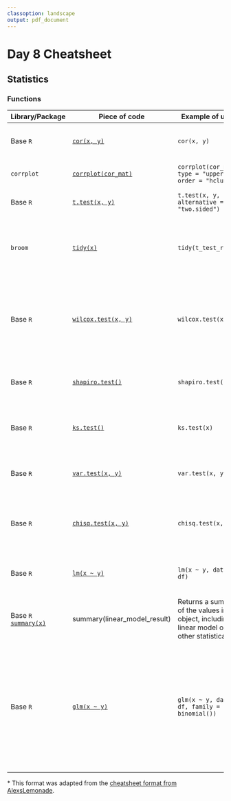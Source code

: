 ```yaml
---
classoption: landscape
output: pdf_document
---
```


# Day 8 Cheatsheet

## Statistics

### Functions
|Library/Package|Piece of code|Example of usage|What it does|
|---------------|-------------|----------------|-------------|
| Base `R`| [`cor(x, y)`](https://www.rdocumentation.org/packages/stats/versions/3.6.2/topics/cor)|`cor(x, y)`| Calculate correlation of two vectors in R.|
| `corrplot`| [`corrplot(cor_mat)`](https://cran.r-project.org/web/packages/corrplot/vignettes/corrplot-intro.html)|`corrplot(cor_mat, type = "upper", order = "hclust")`| Create a correlation matrix plot.|
| Base `R`| [`t.test(x, y)`](https://www.rdocumentation.org/packages/stats/versions/3.6.2/topics/t.test)|`t.test(x, y, alternative = "two.sided")`| Perform one and two sided t tests.|
| `broom`| [`tidy(x)`](https://broom.tidymodels.org/)|`tidy(t_test_result)`| Manipulates and tidies up wonky statistical R objects into nice data frames|
| Base `R`| [`wilcox.test(x, y)`](https://www.rdocumentation.org/packages/stats/versions/3.6.2/topics/wilcox.test)|`wilcox.test(x, y)`| Calculate non-parametric, Wilcoxon signed rank test, Wilcoxon rank sum test.|
| Base `R`| [`shapiro.test()`](https://www.rdocumentation.org/packages/stats/versions/3.6.2/topics/shapiro.test)|`shapiro.test(x)`| Test for normality with Shapiro-Wilk. |
| Base `R`| [`ks.test()`](https://www.rdocumentation.org/packages/stats/versions/3.6.2/topics/ks.test)|`ks.test(x)`| Test for normality with Kolmogorov-Smirnov. |
| Base `R`| [`var.test(x, y)`](http://www.sthda.com/english/wiki/f-test-compare-two-variances-in-r)|`var.test(x, y)`| Compare two variances with Fisher's F-test |
| Base `R`| [`chisq.test(x, y)`](http://www.sthda.com/english/wiki/f-test-compare-two-variances-in-r)|`chisq.test(x, y)`| Perform chi squared contingency tables and goodness of fit tests |
| Base `R`| [`lm(x ~ y)`](https://www.rdocumentation.org/packages/stats/versions/3.6.2/topics/lm)|`lm(x ~ y, data = df)`| Fit linear models based on a formula you provide. |
| Base `R` [`summary(x)`](https://www.rdocumentation.org/packages/base/versions/3.6.2/topics/summary)| summary(linear_model_result) | Returns a summary of the values in object, including a linear model or other statistical test. |
| Base `R`| [`glm(x ~ y)`](https://www.rdocumentation.org/packages/stats/versions/3.6.2/topics/glm)|`glm(x ~ y, data = df, family = binomial())`| Fit generalized linear models based on a formula you provide. Must specify the error distribution and link function using the `family` argument. |


\* This format was adapted from the [cheatsheet format from AlexsLemonade](https://github.com/AlexsLemonade/training-modules/tree/master/module-cheatsheets).
